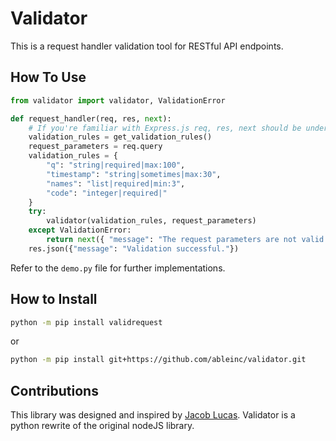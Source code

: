 # Validator

This is a request handler validation tool for RESTful API endpoints.

## How To Use

```python
from validator import validator, ValidationError

def request_handler(req, res, next):
    # If you're familiar with Express.js req, res, next should be understood
    validation_rules = get_validation_rules()
    request_parameters = req.query
    validation_rules = {
        "q": "string|required|max:100",
        "timestamp": "string|sometimes|max:30",
        "names": "list|required|min:3",
        "code": "integer|required|"
    }
    try:
        validator(validation_rules, request_parameters)
    except ValidationError:
        return next({ "message": "The request parameters are not valid."})
    res.json({"message": "Validation successful."})
```
Refer to the ```demo.py``` file for further implementations.

## How to Install


```bash
python -m pip install validrequest
```
or

```bash
python -m pip install git+https://github.com/ableinc/validator.git
```

## Contributions

This library was designed and inspired by [Jacob Lucas](https://gitlab.com/Jlucas87). Validator is a python rewrite of the original nodeJS library.
